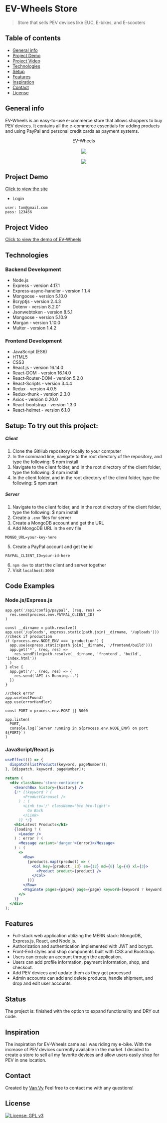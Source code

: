 # EV-Wheels Store

> Store that sells PEV devices like EUC, E-bikes, and E-scooters

## Table of contents

- [General info](#general-info)
- [Project Demo](#project-demo)
- [Project Video](#project-video)
- [Technologies](#technologies)
- [Setup](#setup)
- [Features](#features)
- [Inspiration](#inspiration)
- [Contact](#contact)
- [License](#license)

## General info

EV-Wheels is an easy-to-use e-commerce store that allows shoppers to buy PEV devices. It contains all the e-commerce essentials for adding products and using PayPal and personal credit cards as payment systems.

<div align="center">EV-Wheels </div>
<br/>
<div align="center">
<kbd>
<img src="./frontend/src/assets/screen.png">
</kbd>
</div>

<br/>
<div align="center">
<kbd>
<img src="./frontend/src/assets/screen1.png">
</kbd>
</div>

## Project Demo

[Click to view the site](https://ev-wheels.herokuapp.com/)

- Login

```
user: tom@gmail.com
pass: 123456
```

## Project Video

[Click to view the demo of EV-Wheels](./frontend/src/assets/demo.gif)

## Technologies

### Backend Development

- Node.js
- Express - version 4.17.1
- Express-async-handler - version 1.1.4
- Mongoose - version 5.10.0
- Bcryptjs - version 2.4.3
- Dotenv - version 8.2.0"
- Jsonwebtoken - version 8.5.1
- Mongoose - version 5.10.9
- Morgan - version 1.10.0
- Multer - version 1.4.2

### Frontend Development

- JavaScript (ES6)
- HTML5
- CSS3
- React.js - version 16.14.0
- React-DOM - version 16.14.0
- React-Router-DOM - version 5.2.0
- React-Scripts - version 3.4.4
- Redux - version 4.0.5
- Redux-thunk - version 2.3.0
- Axios - version 0.20.0
- React-bootstrap - version 1.3.0
- React-helmet - version 6.1.0

## Setup: To try out this project:

##### Client

1. Clone the GitHub repository locally to your computer
1. In the command line, navigate to the root directory of the repository, and type the following:
   $ npm install
1. Navigate to the client folder, and in the root directory of the client folder, type the following:
   $ npm install
1. In the client folder, and in the root directory of the client folder, type the following:
   $ npm start

##### Server

1. Navigate to the client folder, and in the root directory of the client folder, type the following:
   $ npm install
1. Create a `.env` files for server
1. Create a MongoDB account and get the URL
1. Add MongoDB URL in the env file

```
MONGO_URL=your-key-here
```

5. Create a PayPal account and get the id

```
PAYPAL_CLIENT_ID=your-id-here
```

6. `npm dev` to start the client and server together
7. Visit `localhost:3000`

## Code Examples

### Node.js/Express.js

```Node
app.get('/api/config/paypal', (req, res) =>
  res.send(process.env.PAYPAL_CLIENT_ID)
)

const __dirname = path.resolve()
app.use('/uploads', express.static(path.join(__dirname, '/uploads')))
//check if production
if (process.env.NODE_ENV === 'production') {
  app.use(express.static(path.join(__dirname, '/frontend/build')))
  app.get('*', (req, res) =>
    res.sendFile(path.resolve(__dirname, 'frontend', 'build', 'index.html'))
  )
} else {
  app.get('/', (req, res) => {
    res.send('API is Running...')
  })
}

//check error
app.use(notFound)
app.use(errorHandler)

const PORT = process.env.PORT || 5000

app.listen(
  PORT,
  console.log(`Server running in ${process.env.NODE_ENV} on port ${PORT}`)
)
```

### JavaScript/React.js

```jsx
useEffect(() => {
  dispatch(listProducts(keyword, pageNumber));
}, [dispatch, keyword, pageNumber]);

return (
  <div className='store-container'>
    <SearchBox history={history} />
    {/* {!keyword ? (
        <ProductCarousel />
      ) : (
        <Link to='/' className='btn btn-light'>
          Go Back
        </Link>
      )} */}
    <h1>Latest Products</h1>
    {loading ? (
      <Loader />
    ) : error ? (
      <Message variant='danger'>{error}</Message>
    ) : (
      <>
        <Row>
          {products.map((product) => (
            <Col key={product._id} sm={12} md={6} lg={4} xl={3}>
              <Product product={product} />
            </Col>
          ))}
        </Row>
        <Paginate pages={pages} page={page} keyword={keyword ? keyword : ''} />
      </>
    )}
  </div>
);
```

## Features

- Full-stack web application utilizing the MERN stack: MongoDB, Express.js, React, and Node.js.
- Authorization and authentication implemented with JWT and bcrypt.
- Front-End styles and shop components built with CSS and Bootstrap.
- Users can create an account through the application.
- Users can add profile information, payment information, shop, and checkout.
- Add PEV devices and update them as they get processed
- Admin accounts can add and delete products, handle shipment, and drop and edit user accounts.

## Status

The project is: finished with the option to expand functionality and DRY out code.

## Inspiration

The inspiration for EV-Wheels came as I was riding my e-bike. With the increase of PEV devices currently available in the market. I decided to create a store to sell all my favorite devices and allow users easily shop for PEV in one location.

## Contact

Created by [Van Vy](vanby.com)
Feel free to contact me with any questions!

## License

[![License: GPL v3](https://img.shields.io/badge/License-GPLv3-blue.svg)](https://www.gnu.org/licenses/gpl-3.0)
